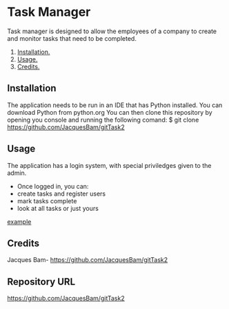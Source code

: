 # Task Manager
Task manager is designed to allow the employees of a company to create and monitor tasks that need to be completed.

1. [ Installation. ](#inst)
2. [ Usage. ](#usage)
3. [ Credits. ](#creds)

<a name="inst"></a>
## Installation
The application needs to be run in an IDE that has Python installed.
You can download Python from python.org
You can then clone this repository by opening you console and running the following comand:
$ git clone https://github.com/JacquesBam/gitTask2

<a name="usage"></a>
## Usage
The application has a login system, with special priviledges given to the admin.
* Once logged in, you can: 
 * create tasks and register users 
 * mark tasks complete
 * look at all tasks or just yours

[example](https://github.com/JacquesBam/gitTask2/blob/main/One.png)

<a name="creds"></a>
## Credits
Jacques Bam- https://github.com/JacquesBam/gitTask2

## Repository URL
https://github.com/JacquesBam/gitTask2
 
